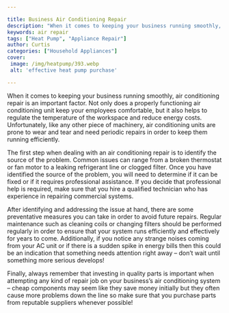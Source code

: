 ```yaml
---

title: Business Air Conditioning Repair
description: "When it comes to keeping your business running smoothly, air conditioning repair is an important factor. Not only does a properly ...get more detail"
keywords: air repair
tags: ["Heat Pump", "Appliance Repair"]
author: Curtis
categories: ["Household Appliances"]
cover: 
 image: /img/heatpump/393.webp
 alt: 'effective heat pump purchase'

---
```


When it comes to keeping your business running smoothly, air conditioning repair is an important factor. Not only does a properly functioning air conditioning unit keep your employees comfortable, but it also helps to regulate the temperature of the workspace and reduce energy costs. Unfortunately, like any other piece of machinery, air conditioning units are prone to wear and tear and need periodic repairs in order to keep them running efficiently.

The first step when dealing with an air conditioning repair is to identify the source of the problem. Common issues can range from a broken thermostat or fan motor to a leaking refrigerant line or clogged filter. Once you have identified the source of the problem, you will need to determine if it can be fixed or if it requires professional assistance. If you decide that professional help is required, make sure that you hire a qualified technician who has experience in repairing commercial systems. 

After identifying and addressing the issue at hand, there are some preventative measures you can take in order to avoid future repairs. Regular maintenance such as cleaning coils or changing filters should be performed regularly in order to ensure that your system runs efficiently and effectively for years to come. Additionally, if you notice any strange noises coming from your AC unit or if there is a sudden spike in energy bills then this could be an indication that something needs attention right away – don’t wait until something more serious develops!

Finally, always remember that investing in quality parts is important when attempting any kind of repair job on your business’s air conditioning system – cheap components may seem like they save money initially but they often cause more problems down the line so make sure that you purchase parts from reputable suppliers whenever possible!
